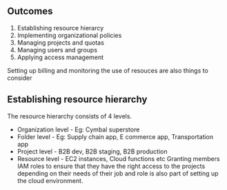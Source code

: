 ## Outcomes ##
1. Establishing resource hierarcy
2. Implementing organizational policies
3. Managing projects and quotas
4. Managing users and groups
5. Applying access management

Setting up billing and monitoring the use of resouces are also things to consider

## Establishing resource hierarchy ##

The resource hierarchy consists of 4 levels.
* Organization level - Eg: Cymbal superstore
* Folder level - Eg: Supply chain app, E commerce app, Transportation app
* Project level - B2B dev, B2B staging, B2B production
* Resource level - EC2 instances, Cloud functions etc
Granting members IAM roles to ensure that they have the right access to the projects depending on their needs of their job and role is also part of setting up the cloud environment.



